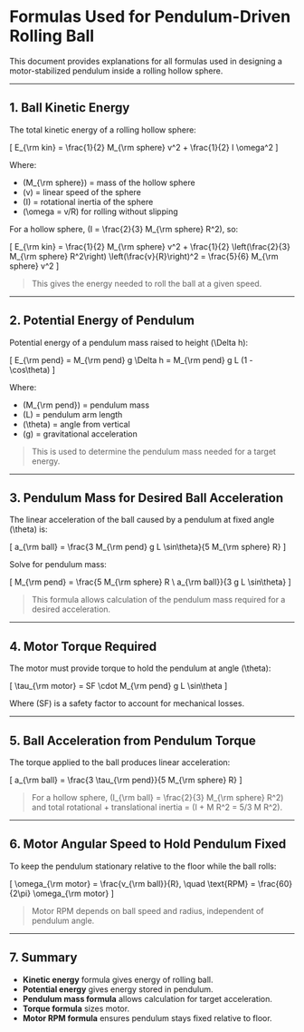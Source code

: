 # Formulas Used for Pendulum-Driven Rolling Ball

This document provides explanations for all formulas used in designing a motor-stabilized pendulum inside a rolling hollow sphere.

---

## 1. Ball Kinetic Energy

The total kinetic energy of a rolling hollow sphere:

\[
E_{\rm kin} = \frac{1}{2} M_{\rm sphere} v^2 + \frac{1}{2} I \omega^2
\]

Where:
- \(M_{\rm sphere}\) = mass of the hollow sphere  
- \(v\) = linear speed of the sphere  
- \(I\) = rotational inertia of the sphere  
- \(\omega = v/R\) for rolling without slipping  

For a hollow sphere, \(I = \frac{2}{3} M_{\rm sphere} R^2\), so:

\[
E_{\rm kin} = \frac{1}{2} M_{\rm sphere} v^2 + \frac{1}{2} \left(\frac{2}{3} M_{\rm sphere} R^2\right) \left(\frac{v}{R}\right)^2 = \frac{5}{6} M_{\rm sphere} v^2
\]

> This gives the energy needed to roll the ball at a given speed.

---

## 2. Potential Energy of Pendulum

Potential energy of a pendulum mass raised to height \(\Delta h\):

\[
E_{\rm pend} = M_{\rm pend} g \Delta h = M_{\rm pend} g L (1 - \cos\theta)
\]

Where:
- \(M_{\rm pend}\) = pendulum mass  
- \(L\) = pendulum arm length  
- \(\theta\) = angle from vertical  
- \(g\) = gravitational acceleration

> This is used to determine the pendulum mass needed for a target energy.

---

## 3. Pendulum Mass for Desired Ball Acceleration

The linear acceleration of the ball caused by a pendulum at fixed angle \(\theta\) is:

\[
a_{\rm ball} = \frac{3 M_{\rm pend} g L \sin\theta}{5 M_{\rm sphere} R}
\]

Solve for pendulum mass:

\[
M_{\rm pend} = \frac{5 M_{\rm sphere} R \ a_{\rm ball}}{3 g L \sin\theta}
\]

> This formula allows calculation of the pendulum mass required for a desired acceleration.

---

## 4. Motor Torque Required

The motor must provide torque to hold the pendulum at angle \(\theta\):

\[
\tau_{\rm motor} = SF \cdot M_{\rm pend} g L \sin\theta
\]

Where \(SF\) is a safety factor to account for mechanical losses.

---

## 5. Ball Acceleration from Pendulum Torque

The torque applied to the ball produces linear acceleration:

\[
a_{\rm ball} = \frac{3 \tau_{\rm pend}}{5 M_{\rm sphere} R}
\]

> For a hollow sphere, \(I_{\rm ball} = \frac{2}{3} M_{\rm sphere} R^2\) and total rotational + translational inertia = \(I + M R^2 = 5/3 M R^2\).

---

## 6. Motor Angular Speed to Hold Pendulum Fixed

To keep the pendulum stationary relative to the floor while the ball rolls:

\[
\omega_{\rm motor} = \frac{v_{\rm ball}}{R}, \quad \text{RPM} = \frac{60}{2\pi} \omega_{\rm motor}
\]

> Motor RPM depends on ball speed and radius, independent of pendulum angle.

---

## 7. Summary

- **Kinetic energy** formula gives energy of rolling ball.  
- **Potential energy** gives energy stored in pendulum.  
- **Pendulum mass formula** allows calculation for target acceleration.  
- **Torque formula** sizes motor.  
- **Motor RPM formula** ensures pendulum stays fixed relative to floor.

